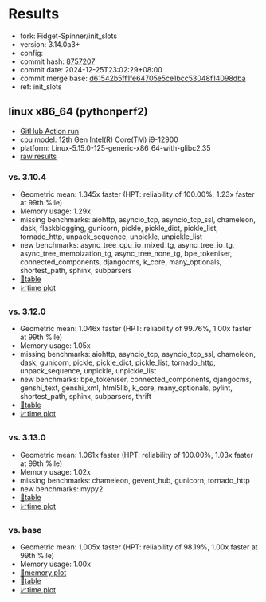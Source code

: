# Results

- fork: Fidget-Spinner/init_slots
- version: 3.14.0a3+
- config: 
- commit hash: [8757207](https://github.com/Fidget%2dSpinner/cpython/commit/8757207)
- commit date: 2024-12-25T23:02:29+08:00
- commit merge base: [d61542b5ff1fe64705e5ce1bcc53048f14098dba](https://github.com/python/cpython/commit/d61542b5ff1fe64705e5ce1bcc53048f14098dba)
- ref: init_slots

## linux x86_64 (pythonperf2)

- [GitHub Action run](https://github.com/faster-cpython/benchmarking/actions/runs/12550391505)
- cpu model: 12th Gen Intel(R) Core(TM) i9-12900
- platform: Linux-5.15.0-125-generic-x86_64-with-glibc2.35
- [raw results](bm-20241225-pythonperf2-x86_64-Fidget%252dSpinner-init_slots-3.14.0a3%2B-8757207.json)

### vs. 3.10.4

- Geometric mean: 1.345x faster (HPT: reliability of 100.00%, 1.23x faster at 99th %ile)
- Memory usage: 1.29x
- missing benchmarks: aiohttp, asyncio_tcp, asyncio_tcp_ssl, chameleon, dask, flaskblogging, gunicorn, pickle, pickle_dict, pickle_list, tornado_http, unpack_sequence, unpickle, unpickle_list
- new benchmarks: async_tree_cpu_io_mixed_tg, async_tree_io_tg, async_tree_memoization_tg, async_tree_none_tg, bpe_tokeniser, connected_components, djangocms, k_core, many_optionals, shortest_path, sphinx, subparsers
- [📄table](bm-20241225-pythonperf2-x86_64-Fidget%252dSpinner-init_slots-3.14.0a3%2B-8757207-vs-3.10.4.md)
- [📈time plot](bm-20241225-pythonperf2-x86_64-Fidget%252dSpinner-init_slots-3.14.0a3%2B-8757207-vs-3.10.4.svg)

### vs. 3.12.0

- Geometric mean: 1.046x faster (HPT: reliability of 99.76%, 1.00x faster at 99th %ile)
- Memory usage: 1.05x
- missing benchmarks: aiohttp, asyncio_tcp, asyncio_tcp_ssl, chameleon, dask, gunicorn, pickle, pickle_dict, pickle_list, tornado_http, unpack_sequence, unpickle, unpickle_list
- new benchmarks: bpe_tokeniser, connected_components, djangocms, genshi_text, genshi_xml, html5lib, k_core, many_optionals, pylint, shortest_path, sphinx, subparsers, thrift
- [📄table](bm-20241225-pythonperf2-x86_64-Fidget%252dSpinner-init_slots-3.14.0a3%2B-8757207-vs-3.12.0.md)
- [📈time plot](bm-20241225-pythonperf2-x86_64-Fidget%252dSpinner-init_slots-3.14.0a3%2B-8757207-vs-3.12.0.svg)

### vs. 3.13.0

- Geometric mean: 1.061x faster (HPT: reliability of 100.00%, 1.03x faster at 99th %ile)
- Memory usage: 1.02x
- missing benchmarks: chameleon, gevent_hub, gunicorn, tornado_http
- new benchmarks: mypy2
- [📄table](bm-20241225-pythonperf2-x86_64-Fidget%252dSpinner-init_slots-3.14.0a3%2B-8757207-vs-3.13.0.md)
- [📈time plot](bm-20241225-pythonperf2-x86_64-Fidget%252dSpinner-init_slots-3.14.0a3%2B-8757207-vs-3.13.0.svg)

### vs. base

- Geometric mean: 1.005x faster (HPT: reliability of 98.19%, 1.00x faster at 99th %ile)
- Memory usage: 1.00x
- [🧠memory plot](bm-20241225-pythonperf2-x86_64-Fidget%252dSpinner-init_slots-3.14.0a3%2B-8757207-vs-base-mem.svg)
- [📄table](bm-20241225-pythonperf2-x86_64-Fidget%252dSpinner-init_slots-3.14.0a3%2B-8757207-vs-base.md)
- [📈time plot](bm-20241225-pythonperf2-x86_64-Fidget%252dSpinner-init_slots-3.14.0a3%2B-8757207-vs-base.svg)


